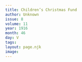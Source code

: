 ```yaml
---
title: Children’s Christmas Fund
author: Unknown
issue: 8
volume: 11
year: 1916
month: 46
day: V
tags:
layout: page.njk
image:
---
```



